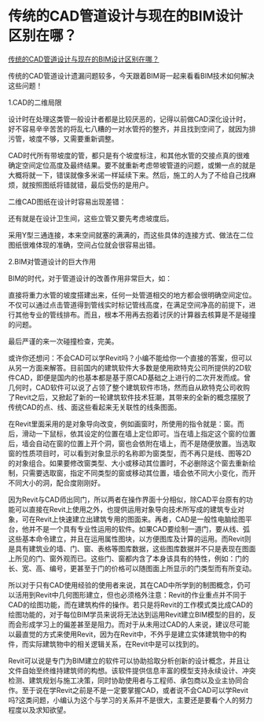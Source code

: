 # 传统的CAD管道设计与现在的BIM设计区别在哪？

[传统的CAD管道设计与现在的BIM设计区别在哪？](https://www.163.com/dy/article/EF734AB20518STFV.html)

传统的CAD管道设计遗漏问题较多，今天跟着BIM哥一起来看看BIM技术如何解决这些问题！

1.CAD的二维局限

设计时在处理这类管一般设计者都是比较厌恶的，记得以前做CAD深化设计时，好不容易辛辛苦苦的将乱七八糟的一对水管捋的整齐，并且找到空间了，就因为排污管，坡度不够，又需要重新调整。

CAD时代所有带坡度的管，都只是有个坡度标注，和其他水管的交接点真的很难确定空间定位高度及最终结果。要不就重新考虑带坡管道的问题，或懒一点的就是大概将就一下，错误就像多米诺一样延续下来。然后，施工的人为了不给自己找麻烦，就按照图纸将错就错，最后受伤的是用户。

二维CAD图纸在设计时容易出现差错：

还有就是在设计卫生间，这些立管又要先考虑坡度后。

采用Y型三通连接，本来空间就塞的满满的，而这些具体的连接方式、做法在二位图纸很难体现的准确，空间占位就会很容易出错。

2.BIM对管道设计的巨大作用

BIM的时代，对于管道设计的改善作用非常巨大，如：

直接将重力水管的坡度搭建出来，任何一处管道相交的地方都会很明确空间定位。不仅可以通过点击管道得到管线实时标记管线高度，在满足空间净高的前提下，进行其他专业的管线排布。而且，根本不用再去抱着讨厌的计算器去核算是不是碰撞的问题。

最后严谨的来一次碰撞检查，完美。

或许你还想问：不会CAD可以学Revit吗？小编不能给你一个直接的答案，但可以从另一方面来解答。目前国内的建筑软件大多数是使用欧特克公司所提供的2D软件CAD，即便是国内的也基本都是基于原CAD基础之上进行的二次开发而成。曾几何时，CAD软件可以说了占领了整个建筑软件市场，然而自从欧特克公司收购了Revit之后，又掀起了新的一轮建筑软件技术狂潮，其带来的全新的概念摆脱了传统CAD的点、线、面这些看起来无关联性的线条图面。

在Revit里面采用的是对象导向改变，例如画窗时，所使用的指令就是：窗。而后，滑动一下鼠标，依其设定的位置在墙上定位即可。当在墙上指定这个窗的位置后，墙会自动在窗的位置上开个洞，窗也会依附在墙上，而不是随便放置。当选取窗的性质项目时，可以看到对象显示的名称即为窗类型，而不再只是线、图等2D的对象组合。如果要修改窗类型、大小或移动其位置时，不必删除这个窗去重新绘制，只需要选取窗，指定不同类型的窗或移动其位置，墙会依不同大小变化，而开不同大小的洞，配合度刚刚好。

因为Revit与CAD师出同门，所以两者在操作界面十分相似，除CAD平台原有的功能可以直接在Revit上使用之外，也提供运用对象导向技术所写成的建筑专业对象，可在Revit上快速建立出建筑专用的图面来。再者，CAD是一般性电脑绘图平台，他并不是一个具有专业性运用的软件。如果CAD要绘制一道门，要从线、弧这些基本命令建立，并且在运用属性图块，以方便图库及计算的运用。而Revit则是具有建筑业的墙、门、窗、表格等图库数据，这些图库数据并不只是表现在图面上所见的门、窗外观而已。这些门、窗都内含了本身该具有的特性，例如：门的长、宽、高、编号，更甚至于门的价格可以随图面上所显示的门类型而有所变动。

所以对于只有CAD使用经验的使用者来说，其在CAD中所学到的制图概念，仍可以活用到Revit中几何图形建立，但也必须格外注意：Revit的作业重点并不同于CAD的绘图功能，而在建筑构件的操作。若只是将Revit的工作模式类比成CAD的绘图功能的，对于每位BIM学员来说将无法达到运用Revit建立BIM模型的目的，反而会形成学习上的偏差甚至是阻力。而对于从未用过CAD的人来说，建议尽可能以最直觉的方式来使用Revit，因为在Revit中，不外乎是建立实体建筑物中的构件，而实际建筑物中的相关逻辑关系，在Revit中是可以找到的。

Revit可以说是专门为BIM建立的软件可以协助拾取分析创新的设计概念，并且让文件自始至终维持建筑师的构想。该软件提供信息丰富的模型支持永续设计、冲突检测、建筑规划与施工决策，同时协助使用者与工程师、承包商以及业主协同合作。至于说在学Revit之前是不是一定要掌握CAD，或者说不会CAD可以学Revit吗?这类问题，小编认为这个与学习的关系并不是很大，主要还是要看个人的努力程度以及求知欲望。




